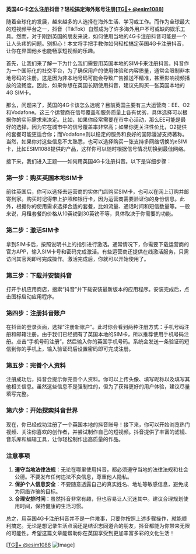 **英国4G卡怎么注册抖音？轻松搞定海外账号注册[[TG💪+ @esim1088](https://t.me/s/esim1088)]**

随着全球化的发展，越来越多的人选择在海外生活、学习或工作。而作为全球最大的短视频平台之一，抖音（TikTok）自然成为了许多海外用户不可或缺的娱乐工具。然而，对于刚到英国的朋友来说，如何使用当地的4G卡注册抖音可能是一个让人头疼的问题。别担心！本文将手把手教你如何轻松搞定英国4G卡注册抖音，让你在异国他乡也能畅享短视频的乐趣。

首先，让我们来了解一下为什么我们需要用英国本地的SIM卡来注册抖音。抖音作为一个国际化的社交平台，为了确保用户的使用体验和内容质量，通常会限制非本地号码的注册。这是因为非本地号码可能会导致广告推送不精准，甚至影响视频播放的流畅度。因此，如果你想在英国长期使用抖音，建议先购买一张英国本地的4G SIM卡。

那么，问题来了，英国的4G卡该怎么选呢？目前英国主要有三大运营商：EE、O2和Vodafone。这三个运营商在信号覆盖和服务质量上各有优劣，具体选择可以根据你的实际需求来决定。比如，如果你经常需要在市中心活动，那么EE可能是最好的选择，因为它在城市中的信号覆盖率非常高；如果你更关注性价比，O2提供的套餐可能更适合你；而Vodafone则以稳定的服务和良好的国际漫游支持著称。当然，如果你对这些信息不太熟悉，也可以选择购买一张支持多网络切换的eSIM卡，比如ESIM1088提供的产品，这样你可以随时根据信号情况切换到最佳网络。

接下来，我们进入正题——如何用英国4G卡注册抖音。以下是详细步骤：

### 第一步：购买英国本地SIM卡
前往英国后，你可以选择去运营商的实体门店购买SIM卡，也可以在网上订购并邮寄到家。购买时记得带上护照和银行卡，因为运营商需要验证你的身份信息。此外，根据你的使用需求选择合适的套餐，比如流量、通话时间和短信数量等。一般来说，月租套餐的价格从10英镑到30英镑不等，具体取决于你需要的功能。

### 第二步：激活SIM卡
拿到SIM卡后，按照说明书上的指引进行激活。通常情况下，你需要下载运营商的官方APP，输入SIM卡号和密码完成激活。有些运营商还提供在线激活服务，只需访问其官网即可完成操作。激活完成后，你就可以开始使用了。

### 第三步：下载并安装抖音
打开手机应用商店，搜索“抖音”并下载安装最新版本的应用程序。安装完成后，点击图标启动应用程序。

### 第四步：注册抖音账户
在抖音的登录页面，选择“注册新账户”。此时你会看到两种注册方式：手机号码注册和邮箱注册。由于我们已经拥有了英国本地的SIM卡，所以推荐使用手机号码注册。点击“手机号码注册”，然后输入你的英国手机号码。系统会发送一条验证码短信到你的手机上，输入验证码后设置密码即可完成注册。

### 第五步：完善个人资料
注册成功后，抖音会提示你完善个人资料。你可以上传头像、填写昵称以及填写其他相关信息。虽然这些信息不是强制性的，但为了获得更好的用户体验，建议尽量填写完整。

### 第六步：开始探索抖音世界
现在，你已经成功注册了一个英国本地的抖音账号！接下来，你可以开始浏览热门视频、关注你喜欢的创作者，并尝试制作自己的短视频。抖音提供了丰富的滤镜、音乐库和编辑工具，让你轻松制作出高质量的作品。

### 注意事项
1. **遵守当地法律法规**：无论在哪里使用抖音，都必须遵守当地的法律法规和社会公德。不要发布任何违法不良信息，尊重他人隐私。
2. **保护个人信息安全**：不要随意透露自己的真实姓名、地址等敏感信息，避免成为网络诈骗的目标。
3. **合理安排时间**：虽然抖音非常有趣，但也容易让人沉迷其中。建议合理规划使用时间，保持健康的生活习惯。

总之，用英国4G卡注册抖音并不是一件难事，只要你按照上述步骤操作，就能顺利搞定。无论是想记录生活点滴还是结识志同道合的朋友，抖音都能为你带来无限的可能性。希望这篇文章能帮助你在英国享受到更加丰富多彩的文化生活！

[[TG💪+ @esim1088](https://t.me/s/esim1088) ![Image](https://i.postimg.cc/4NQfJmqS/Snipaste-2025-05-13-00-14-12.png)]